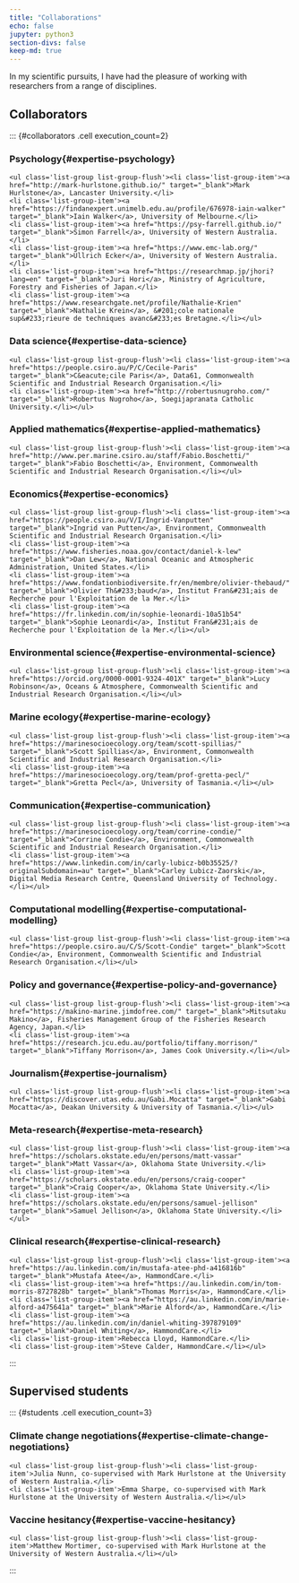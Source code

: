 ```yaml
---
title: "Collaborations"
echo: false
jupyter: python3
section-divs: false
keep-md: true
---
```






In my scientific pursuits, I have had the pleasure of working with researchers from a range of disciplines.



## Collaborators

::: {#collaborators .cell execution_count=2}
### Psychology{#expertise-psychology}

```{=html}
<ul class='list-group list-group-flush'><li class='list-group-item'><a href="http://mark-hurlstone.github.io/" target="_blank">Mark Hurlstone</a>, Lancaster University.</li>
<li class='list-group-item'><a href="https://findanexpert.unimelb.edu.au/profile/676978-iain-walker" target="_blank">Iain Walker</a>, University of Melbourne.</li>
<li class='list-group-item'><a href="https://psy-farrell.github.io/" target="_blank">Simon Farrell</a>, University of Western Australia.</li>
<li class='list-group-item'><a href="https://www.emc-lab.org/" target="_blank">Ullrich Ecker</a>, University of Western Australia.</li>
<li class='list-group-item'><a href="https://researchmap.jp/jhori?lang=en" target="_blank">Juri Hori</a>, Ministry of Agriculture, Forestry and Fisheries of Japan.</li>
<li class='list-group-item'><a href="https://www.researchgate.net/profile/Nathalie-Krien" target="_blank">Nathalie Krein</a>, &#201;cole nationale sup&#233;rieure de techniques avanc&#233;es Bretagne.</li></ul>
```

### Data science{#expertise-data-science}

```{=html}
<ul class='list-group list-group-flush'><li class='list-group-item'><a href="https://people.csiro.au/P/C/Cecile-Paris" target="_blank">C&eacute;cile Paris</a>, Data61, Commonwealth Scientific and Industrial Research Organisation.</li>
<li class='list-group-item'><a href="http://robertusnugroho.com/" target="_blank">Robertus Nugroho</a>, Soegijapranata Catholic University.</li></ul>
```

### Applied mathematics{#expertise-applied-mathematics}

```{=html}
<ul class='list-group list-group-flush'><li class='list-group-item'><a href="http://www.per.marine.csiro.au/staff/Fabio.Boschetti/" target="_blank">Fabio Boschetti</a>, Environment, Commonwealth Scientific and Industrial Research Organisation.</li></ul>
```

### Economics{#expertise-economics}

```{=html}
<ul class='list-group list-group-flush'><li class='list-group-item'><a href="https://people.csiro.au/V/I/Ingrid-Vanputten" target="_blank">Ingrid van Putten</a>, Environment, Commonwealth Scientific and Industrial Research Organisation.</li>
<li class='list-group-item'><a href="https://www.fisheries.noaa.gov/contact/daniel-k-lew" target="_blank">Dan Lew</a>, National Oceanic and Atmospheric Administration, United States.</li>
<li class='list-group-item'><a href="https://www.fondationbiodiversite.fr/en/membre/olivier-thebaud/" target="_blank">Olivier Th&#233;baud</a>, Institut Fran&#231;ais de Recherche pour l'Exploitation de la Mer.</li>
<li class='list-group-item'><a href="https://fr.linkedin.com/in/sophie-leonardi-10a51b54" target="_blank">Sophie Leonardi</a>, Institut Fran&#231;ais de Recherche pour l'Exploitation de la Mer.</li></ul>
```

### Environmental science{#expertise-environmental-science}

```{=html}
<ul class='list-group list-group-flush'><li class='list-group-item'><a href="https://orcid.org/0000-0001-9324-401X" target="_blank">Lucy Robinson</a>, Oceans & Atmosphere, Commonwealth Scientific and Industrial Research Organisation.</li></ul>
```

### Marine ecology{#expertise-marine-ecology}

```{=html}
<ul class='list-group list-group-flush'><li class='list-group-item'><a href="https://marinesocioecology.org/team/scott-spillias/" target="_blank">Scott Spillias</a>, Environment, Commonwealth Scientific and Industrial Research Organisation.</li>
<li class='list-group-item'><a href="https://marinesocioecology.org/team/prof-gretta-pecl/" target="_blank">Gretta Pecl</a>, University of Tasmania.</li></ul>
```

### Communication{#expertise-communication}

```{=html}
<ul class='list-group list-group-flush'><li class='list-group-item'><a href="https://marinesocioecology.org/team/corrine-condie/" target="_blank">Corrine Condie</a>, Environment, Commonwealth Scientific and Industrial Research Organisation.</li>
<li class='list-group-item'><a href="https://www.linkedin.com/in/carly-lubicz-b0b35525/?originalSubdomain=au" target="_blank">Carley Lubicz-Zaorski</a>, Digital Media Research Centre, Queensland University of Technology.</li></ul>
```

### Computational modelling{#expertise-computational-modelling}

```{=html}
<ul class='list-group list-group-flush'><li class='list-group-item'><a href="https://people.csiro.au/C/S/Scott-Condie" target="_blank">Scott Condie</a>, Environment, Commonwealth Scientific and Industrial Research Organisation.</li></ul>
```

### Policy and governance{#expertise-policy-and-governance}

```{=html}
<ul class='list-group list-group-flush'><li class='list-group-item'><a href="https://makino-marine.jimdofree.com/" target="_blank">Mitsutaku Makino</a>, Fisheries Management Group of the Fisheries Research Agency, Japan.</li>
<li class='list-group-item'><a href="https://research.jcu.edu.au/portfolio/tiffany.morrison/" target="_blank">Tiffany Morrison</a>, James Cook University.</li></ul>
```

### Journalism{#expertise-journalism}

```{=html}
<ul class='list-group list-group-flush'><li class='list-group-item'><a href="https://discover.utas.edu.au/Gabi.Mocatta" target="_blank">Gabi Mocatta</a>, Deakan University & University of Tasmania.</li></ul>
```

### Meta-research{#expertise-meta-research}

```{=html}
<ul class='list-group list-group-flush'><li class='list-group-item'><a href="https://scholars.okstate.edu/en/persons/matt-vassar" target="_blank">Matt Vassar</a>, Oklahoma State University.</li>
<li class='list-group-item'><a href="https://scholars.okstate.edu/en/persons/craig-cooper" target="_blank">Craig Cooper</a>, Oklahoma State University.</li>
<li class='list-group-item'><a href="https://scholars.okstate.edu/en/persons/samuel-jellison" target="_blank">Samuel Jellison</a>, Oklahoma State University.</li></ul>
```

### Clinical research{#expertise-clinical-research}

```{=html}
<ul class='list-group list-group-flush'><li class='list-group-item'><a href="https://au.linkedin.com/in/mustafa-atee-phd-a416816b" target="_blank">Mustafa Atee</a>, HammondCare.</li>
<li class='list-group-item'><a href="https://au.linkedin.com/in/tom-morris-8727828b" target="_blank">Thomas Morris</a>, HammondCare.</li>
<li class='list-group-item'><a href="https://au.linkedin.com/in/marie-alford-a475641a" target="_blank">Marie Alford</a>, HammondCare.</li>
<li class='list-group-item'><a href="https://au.linkedin.com/in/daniel-whiting-397879109" target="_blank">Daniel Whiting</a>, HammondCare.</li>
<li class='list-group-item'>Rebecca Lloyd, HammondCare.</li>
<li class='list-group-item'>Steve Calder, HammondCare.</li></ul>
```

:::


## Supervised students

::: {#students .cell execution_count=3}
### Climate change negotiations{#expertise-climate-change-negotiations}

```{=html}
<ul class='list-group list-group-flush'><li class='list-group-item'>Julia Nunn, co-supervised with Mark Hurlstone at the University of Western Australia.</li>
<li class='list-group-item'>Emma Sharpe, co-supervised with Mark Hurlstone at the University of Western Australia.</li></ul>
```

### Vaccine hesitancy{#expertise-vaccine-hesitancy}

```{=html}
<ul class='list-group list-group-flush'><li class='list-group-item'>Matthew Mortimer, co-supervised with Mark Hurlstone at the University of Western Australia.</li></ul>
```

:::


